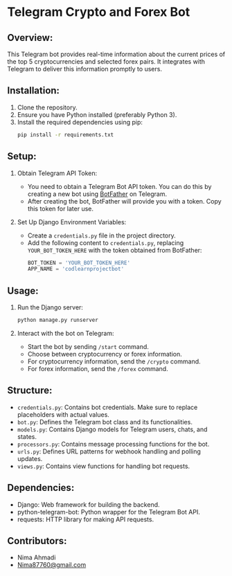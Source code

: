 # Telegram Crypto and Forex Bot

## Overview:
This Telegram bot provides real-time information about the current prices of the top 5 cryptocurrencies and selected forex pairs. It integrates with Telegram to deliver this information promptly to users.

## Installation:
1. Clone the repository.
2. Ensure you have Python installed (preferably Python 3).
3. Install the required dependencies using pip:
   ```bash
   pip install -r requirements.txt
   ```

## Setup:
1. Obtain Telegram API Token:
   - You need to obtain a Telegram Bot API token. You can do this by creating a new bot using [BotFather](https://core.telegram.org/bots#botfather) on Telegram.
   - After creating the bot, BotFather will provide you with a token. Copy this token for later use.

2. Set Up Django Environment Variables:
   - Create a `credentials.py` file in the project directory.
   - Add the following content to `credentials.py`, replacing `YOUR_BOT_TOKEN_HERE` with the token obtained from BotFather:
     ```python
     BOT_TOKEN = 'YOUR_BOT_TOKEN_HERE'
     APP_NAME = 'codlearnprojectbot'
     ```

## Usage:
1. Run the Django server:
   ```bash
   python manage.py runserver
   ```

2. Interact with the bot on Telegram:
   - Start the bot by sending `/start` command.
   - Choose between cryptocurrency or forex information.
   - For cryptocurrency information, send the `/crypto` command.
   - For forex information, send the `/forex` command.

## Structure:
- `credentials.py`: Contains bot credentials. Make sure to replace placeholders with actual values.
- `bot.py`: Defines the Telegram bot class and its functionalities.
- `models.py`: Contains Django models for Telegram users, chats, and states.
- `processors.py`: Contains message processing functions for the bot.
- `urls.py`: Defines URL patterns for webhook handling and polling updates.
- `views.py`: Contains view functions for handling bot requests.

## Dependencies:
- Django: Web framework for building the backend.
- python-telegram-bot: Python wrapper for the Telegram Bot API.
- requests: HTTP library for making API requests.

## Contributors:
- Nima Ahmadi
- Nima87760@gmail.com






